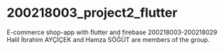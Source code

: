 # 200218003_project2_flutter
E-commerce shop-app with flutter and firebase
200218003-200218029 Halil İbrahim AYÇİÇEK and Hamza SÖĞÜT are members of the group.
